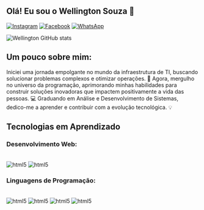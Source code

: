 ## Olá! Eu sou o Wellington Souza 👋

[![Instagram](https://img.shields.io/badge/Instagram-E4405F?style=for-the-badge&logo=instagram&logoColor=white)](https://www.instagram.com/wellington__souzaa/)
[![Facebook](https://img.shields.io/badge/Facebook-1877F2?style=for-the-badge&logo=facebook&logoColor=white)](https://www.facebook.com/wellington__souzaa/)
[![WhatsApp](https://img.shields.io/badge/WhatsApp-25D366?style=for-the-badge&logo=whatsapp&logoColor=white)](https://wa.me/35984194346)

![Wellington  GitHub stats](https://github-readme-stats.vercel.app/api?username=Programmer-Well&show_icons=true&theme=dark)

## Um pouco sobre mim:

Iniciei uma jornada empolgante no mundo da infraestrutura de TI, buscando solucionar problemas complexos e otimizar operações. 🚀 Agora, mergulho no universo da programação, aprimorando minhas habilidades para construir soluções inovadoras que impactem positivamente a vida das pessoas. 💻 Graduando em Análise e Desenvolvimento de Sistemas, dedico-me a aprender e contribuir com a evolução tecnológica. 💡

## Tecnologias em Aprendizado

###  Desenvolvimento Web:

<div style = "display: inline_block"><br/>
    <img align = "center" alt = "html5" src = "https://img.shields.io/badge/HTML5-E34F26?style=for-the-badge&logo=html5&logoColor=white"/>
    <img align = "center" alt = "html5" src = "https://img.shields.io/badge/CSS3-1572B6?style=for-the-badge&logo=css3&logoColor=white"/>
</div>

###  Linguagens de Programação:

<div style = "display: inline_block"><br/>
    <img align = "center" alt = "html5" src = "https://img.shields.io/badge/Python-14354C?style=for-the-badge&logo=python&logoColor=white"/>
    <img align = "center" alt = "html5" src = "https://img.shields.io/badge/PHP-777BB4?style=for-the-badge&logo=php&logoColor=white"/>
    <img align = "center" alt = "html5" src = "https://img.shields.io/badge/MySQL-00000F?style=for-the-badge&logo=mysql&logoColor=white"/>
    <img align = "center" alt = "html5" src = "https://img.shields.io/badge/JavaScript-F7DF1E?style=for-the-badge&logo=javascript&logoColor=black"/>
</div><br>

